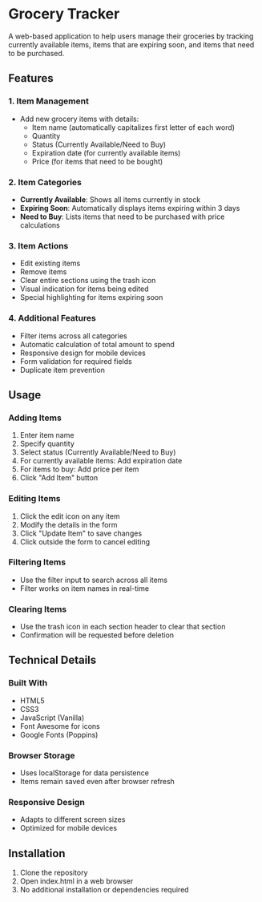 # Grocery Tracker

A web-based application to help users manage their groceries by tracking currently available items, items that are expiring soon, and items that need to be purchased.

## Features

### 1. Item Management
- Add new grocery items with details:
  - Item name (automatically capitalizes first letter of each word)
  - Quantity
  - Status (Currently Available/Need to Buy)
  - Expiration date (for currently available items)
  - Price (for items that need to be bought)

### 2. Item Categories
- **Currently Available**: Shows all items currently in stock
- **Expiring Soon**: Automatically displays items expiring within 3 days
- **Need to Buy**: Lists items that need to be purchased with price calculations

### 3. Item Actions
- Edit existing items
- Remove items
- Clear entire sections using the trash icon
- Visual indication for items being edited
- Special highlighting for items expiring soon

### 4. Additional Features
- Filter items across all categories
- Automatic calculation of total amount to spend
- Responsive design for mobile devices
- Form validation for required fields
- Duplicate item prevention

## Usage

### Adding Items
1. Enter item name
2. Specify quantity
3. Select status (Currently Available/Need to Buy)
4. For currently available items: Add expiration date
5. For items to buy: Add price per item
6. Click "Add Item" button

### Editing Items
1. Click the edit icon on any item
2. Modify the details in the form
3. Click "Update Item" to save changes
4. Click outside the form to cancel editing

### Filtering Items
- Use the filter input to search across all items
- Filter works on item names in real-time

### Clearing Items
- Use the trash icon in each section header to clear that section
- Confirmation will be requested before deletion

## Technical Details

### Built With
- HTML5
- CSS3
- JavaScript (Vanilla)
- Font Awesome for icons
- Google Fonts (Poppins)

### Browser Storage
- Uses localStorage for data persistence
- Items remain saved even after browser refresh

### Responsive Design
- Adapts to different screen sizes
- Optimized for mobile devices

## Installation

1. Clone the repository
2. Open index.html in a web browser
3. No additional installation or dependencies required

